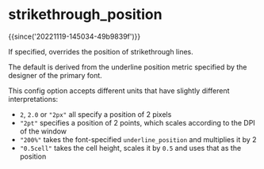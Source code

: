 # strikethrough_position

{{since('20221119-145034-49b9839f')}}

If specified, overrides the position of strikethrough lines.

The default is derived from the underline position metric specified by the designer
of the primary font.

This config option accepts different units that have slightly different interpretations:

* `2`, `2.0` or `"2px"` all specify a position of 2 pixels
* `"2pt"` specifies a position of 2 points, which scales according to the DPI of the window
* `"200%"` takes the font-specified `underline_position` and multiplies it by 2
* `"0.5cell"` takes the cell height, scales it by `0.5` and uses that as the position

